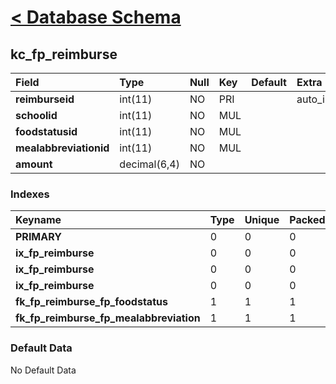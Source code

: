 # [< Database Schema](DatabaseSchema.md) #

## kc\_fp\_reimburse ##
| **Field** | Type | Null | Key | Default | Extra | Comment |
|:----------|:-----|:-----|:----|:--------|:------|:--------|
| **reimburseid** | int(11) | NO   | PRI |         | auto\_increment |         |
| **schoolid** | int(11) | NO   | MUL |         |       |         |
| **foodstatusid** | int(11) | NO   | MUL |         |       |         |
| **mealabbreviationid** | int(11) | NO   | MUL |         |       |         |
| **amount** | decimal(6,4) | NO   |     |         |       |         |


### Indexes ###
| **Keyname** | Type | Unique | Packed | Column | Seq | Cardinality | Collation | Null | Comment |
|:------------|:-----|:-------|:-------|:-------|:----|:------------|:----------|:-----|:--------|
| **PRIMARY** | 0    | 0      | 0      | reimburseid | 1   | 0           | A         | 0    | 0       |
| **ix\_fp\_reimburse** | 0    | 0      | 0      | schoolid | 1   |             | A         | 0    | 0       |
| **ix\_fp\_reimburse** | 0    | 0      | 0      | foodstatusid | 2   |             | A         | 0    | 0       |
| **ix\_fp\_reimburse** | 0    | 0      | 0      | mealabbreviationid | 3   | 0           | A         | 0    | 0       |
| **fk\_fp\_reimburse\_fp\_foodstatus** | 1    | 1      | 1      | foodstatusid | 1   |             | A         | 1    | 1       |
| **fk\_fp\_reimburse\_fp\_mealabbreviation** | 1    | 1      | 1      | mealabbreviationid | 1   |             | A         | 1    | 1       |


### Default Data ###
No Default Data